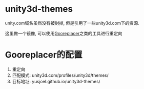 # unity3d-themes
unity.com域名虽然没有被封掉, 但是引用了一些unity3d.com下的资源.

这里做一个镜像, 可以使用[Gooreplacer](https://github.com/jiacai2050/gooreplacer)之类的工具进行重定向

# Gooreplacer的配置
1. 重定向
2. 匹配模式: unity3d.com/profiles/unity3d/themes/
3. 目标地址: yusjoel.github.io/unity3d-themes/